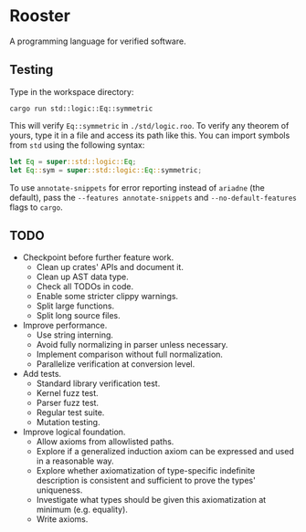 # Rooster
A programming language for verified software.

## Testing
Type in the workspace directory:

    cargo run std::logic::Eq::symmetric

This will verify `Eq::symmetric` in `./std/logic.roo`.
To verify any theorem of yours, type it in a file
and access its path like this. You can import symbols
from `std` using the following syntax:

```rust
let Eq = super::std::logic::Eq;
let Eq::sym = super::std::logic::Eq::symmetric;
```

To use `annotate-snippets` for error reporting
instead of `ariadne` (the default), pass the
`--features annotate-snippets` and `--no-default-features`
flags to `cargo`.

## TODO
* Checkpoint before further feature work.
  - Clean up crates' APIs and document it.
  - Clean up AST data type.
  - Check all TODOs in code.
  - Enable some stricter clippy warnings.
  - Split large functions.
  - Split long source files.
* Improve performance.
  - Use string interning.
  - Avoid fully normalizing in parser unless necessary.
  - Implement comparison without full normalization.
  - Parallelize verification at conversion level.
* Add tests.
  - Standard library verification test.
  - Kernel fuzz test.
  - Parser fuzz test.
  - Regular test suite.
  - Mutation testing.
* Improve logical foundation.
  - Allow axioms from allowlisted paths.
  - Explore if a generalized induction axiom can be
    expressed and used in a reasonable way.
  - Explore whether axiomatization of type-specific
    indefinite description is consistent and sufficient
    to prove the types' uniqueness.
  - Investigate what types should be given this
    axiomatization at minimum (e.g. equality).
  - Write axioms.

